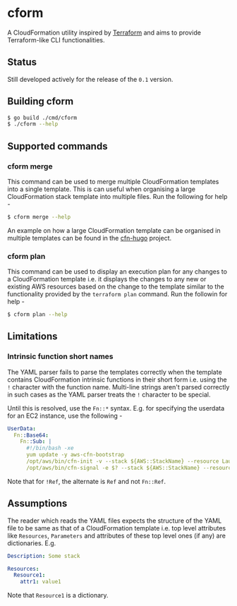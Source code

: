 # cform

A CloudFormation utility inspired by [Terraform](https://terraform.io) and aims
to provide Terraform-like CLI functionalities.

## Status

Still developed actively for the release of the `0.1` version.

## Building cform

```sh
$ go build ./cmd/cform
$ ./cform --help
```

## Supported commands

### cform merge

This command can be used to merge multiple CloudFormation templates into a 
single template. This is can useful when organising a large CloudFormation 
stack template into multiple files. Run the following for help -

```sh
$ cform merge --help
```

An example on how a large CloudFormation template can be organised in multiple 
templates can be found in the [cfn-hugo](https://github.com/isubuz/cfn-hugo)
project.

### cform plan

This command can be used to display an execution plan for any changes to a 
CloudFormation template i.e. it displays the changes to any new or existing
AWS resources based on the change to the template similar to the functionality
provided by the `terraform plan` command. Run the followin for help -

```sh
$ cform plan --help
```

## Limitations

### Intrinsic function short names

The YAML parser fails to parse the templates correctly when the template 
contains CloudFormation intrinsic functions in their short form i.e. using the
`!` character with the function name. Multi-line strings aren't parsed correctly
in such cases as the YAML parser treats the `!` character to be special. 

Until this is resolved, use the `Fn::*` syntax. E.g. for specifying the 
userdata for an EC2 instance, use the following -

```yaml
UserData:
  Fn::Base64:
    Fn::Sub: |
      #!/bin/bash -xe
      yum update -y aws-cfn-bootstrap
      /opt/aws/bin/cfn-init -v --stack ${AWS::StackName} --resource LaunchConfig --configsets wordpress_install --region ${AWS::Region}
      /opt/aws/bin/cfn-signal -e $? --stack ${AWS::StackName} --resource WebServerGroup --region ${AWS::Region}
```

Note that for `!Ref`, the alternate is `Ref` and not `Fn::Ref`.

## Assumptions

The reader which reads the YAML files expects the structure of the YAML file to
be same as that of a CloudFormation template i.e. top level attributes like
`Resources`, `Parameters` and attributes of these top level ones (if any) are 
dictionaries. E.g.

```yaml
Description: Some stack

Resources:
  Resource1: 
    attr1: value1
```

Note that `Resource1` is a dictionary.
